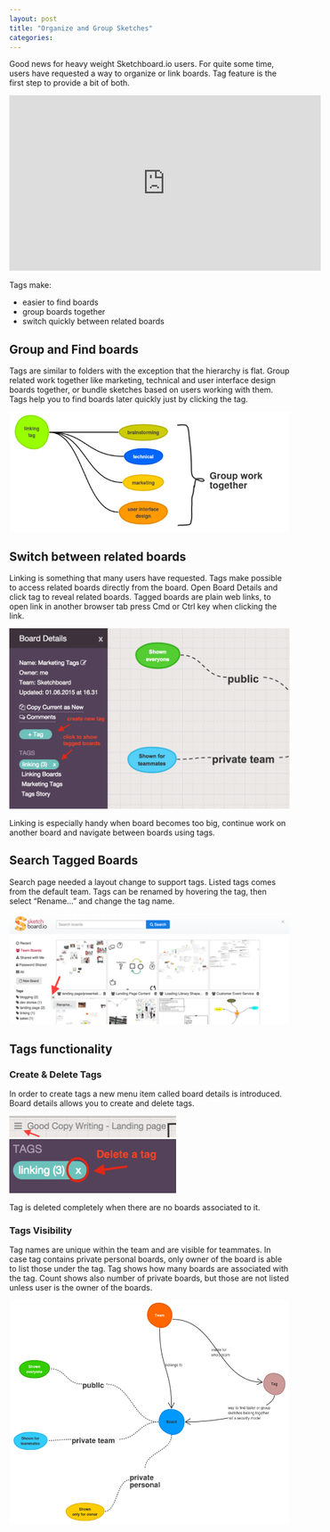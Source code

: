 ```yaml
---
layout: post
title: "Organize and Group Sketches"
categories: 
---
```


Good news for heavy weight Sketchboard.io users. For quite some time, users have requested a way to organize or link boards. Tag feature is the first step to provide a bit of both.

<iframe width="560" height="315" src="https://www.youtube.com/embed/otJOkKHBvC8" frameborder="0" allowfullscreen></iframe>

Tags make:

- easier to find boards
- group boards together
- switch quickly between related boards


Group and Find boards
---------------------

Tags are similar to folders with the exception that the hierarchy is flat. Group related work together like marketing, technical and user interface design boards together, or bundle sketches based on users working with them. Tags help you to find boards later quickly just by clicking the tag.

<img alt='Link Related Boards with a Tag' src='/blog/img/tags-linking-example.png'>


Switch between related boards
-----------------------------

Linking is something that many users have requested. Tags make possible to access related boards directly from the board. Open Board Details and click tag to reveal related boards. Tagged boards are plain web links, to open link in another browser tab press Cmd or Ctrl key when clicking the link.

<img alt='Linked Boards' src='/blog/img/tags-linking.png'>

Linking is especially handy when board becomes too big, continue work on another board and navigate between boards using tags.


Search Tagged Boards
--------------------

Search page needed a layout change to support tags. Listed tags comes from the default team. Tags can be renamed by hovering the tag, then select “Rename…” and change the tag name.

<img src='/blog/img/tag-search.png'>


Tags functionality
------------------

### Create & Delete Tags

In order to create tags a new menu item called board details is introduced. Board details allows you to create and delete tags.

<img alt='Board Details Menu' src='/blog/img/board-details-menu.png' width="300">

<img alt='Delete tag' src='/blog/img/tags-delete.png' width="300">

Tag is deleted completely when there are no boards associated to it.

### Tags Visibility

Tag names are unique within the team and are visible for teammates. In case tag contains private personal boards, only owner of the board is able to list those under the tag. Tag shows how many boards are associated with the tag. Count shows also number of private boards, but those are not listed unless user is the owner of the boards.

<img alt='Team, tag and board hierarchy' src='/blog/img/tag-hierarchy.png'>
